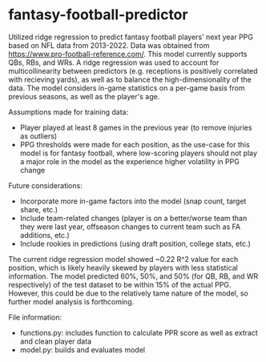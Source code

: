 # fantasy-football-predictor

Utilized ridge regression to predict fantasy football players' next year PPG based on NFL data from 2013-2022. Data was obtained from https://www.pro-football-reference.com/. This model currently supports QBs, RBs, and WRs. A ridge regression was used to account for multicollinearity between predictors (e.g. receptions is positively correlated with recieving yards), as well as to balance the high-dimensionality of the data. The model considers in-game statistics on a per-game basis from previous seasons, as well as the player's age.

Assumptions made for training data:
- Player played at least 8 games in the previous year (to remove injuries as outliers)
- PPG thresholds were made for each position, as the use-case for this model is for fantasy football, where low-scoring players should not play a major role in the model as the experience higher volatility in PPG change

Future considerations:
- Incorporate more in-game factors into the model (snap count, target share, etc.)
- Include team-related changes (player is on a better/worse team than they were last year, offseason changes to current team such as FA additions, etc.)
- Include rookies in predictions (using draft position, college stats, etc.)

The current ridge regression model showed ~0.22 R^2 value for each position, which is likely heavily skewed by players with less statistical information. The model predicted 60%, 50%, and 50% (for QB, RB, and WR respectively) of the test dataset to be within 15% of the actual PPG. However, this could be due to the relatively tame nature of the model, so further model analysis is forthcoming.

File information:
- functions.py: includes function to calculate PPR score as well as extract and clean player data
- model.py: builds and evaluates model
